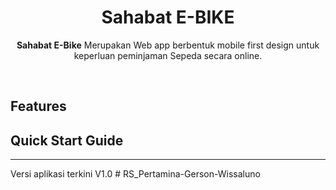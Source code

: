 <!-- <p align="center">
  <a href="https://laravel.com/">
    <img src="https://laravel.com/img/logomark.min.svg" alt="laravel logo" width="75" height="75">
  </a>
  <a href="https://getstisla.com">
    <img src="https://avatars2.githubusercontent.com/u/45754626?s=75&v=4" alt="Stisla logo" width="75" height="75">
  </a>
</p> -->

<h1 align="center">Sahabat E-BIKE</h1>

<span align="center">

**Sahabat E-Bike** Merupakan Web app berbentuk mobile first design untuk keperluan peminjaman Sepeda secara online.

</span>

<br>

<!-- <p align="center">
  <a href="https://getstisla.com">Homepage</a>
  •
  <a href="https://github.com/edikurniawan-dev/laravel-stisla#quick-start">Getting Started</a>
  •
  <a href="https://demo.getstisla.com" target="_new">Demo</a>
  •
  <a href="https://getstisla.com/docs">Documentation</a>
  •
  <a href="https://getstisla.com/blog">Blog</a>
  •
  <a href="https://github.com/edikurniawan-dev/laravel-stisla/issues">Issue</a>
</p> -->

<!-- <br> -->

<!-- [![Stisla Preview](https://camo.githubusercontent.com/2135e0f6544a7286a3412cdc3df32d47fc91b045/68747470733a2f2f692e6962622e636f2f3674646d6358302f323031382d31312d31312d31352d33352d676574737469736c612d636f6d2e706e67)](https://getstisla.com) -->

<!-- ## Table of Contents -->

<!-- -   [Table of Contents](#table-of-contents)
-   [Quick start](#quick-start)
-   [License](#license)
-   [Supports](#supports) -->

## Features

## Quick Start Guide

<!-- Read the [documentation page](https://getstisla.com/docs) for more information on the framework contents, templates and examples, and more. -->

<!-- ## License

**Stisla** is licensed under the [MIT License](LICENSE)

## Supports

Thanks to BrowserStack for their support on this open-source project!

<a href="https://www.browserstack.com">
  <img src="https://getstisla.com/svg/Browserstack-logo.svg" alt="BrowserStack" width="250">
</a>
-->

---

Versi aplikasi terkini V1.0
#   R S _ P e r t a m i n a - G e r s o n - W i s s a l u n o  
 